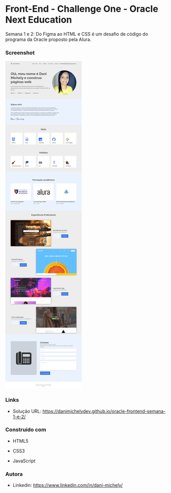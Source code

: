 # Front-End - Challenge One - Oracle Next Education

<p>Semana 1 e 2: Do Figma ao HTML e CSS é um desafio de código do programa da Oracle proposto pela Alura.</p>

### Screenshot

![](screencapture.png)



### Links

- Solução URL: https://danimichelydev.github.io/oracle-frontend-semana-1-e-2/



### Construído com

- HTML5

- CSS3

- JavaScript

  

### Autora

- Linkedin: https://www.linkedin.com/in/dani-michely/

